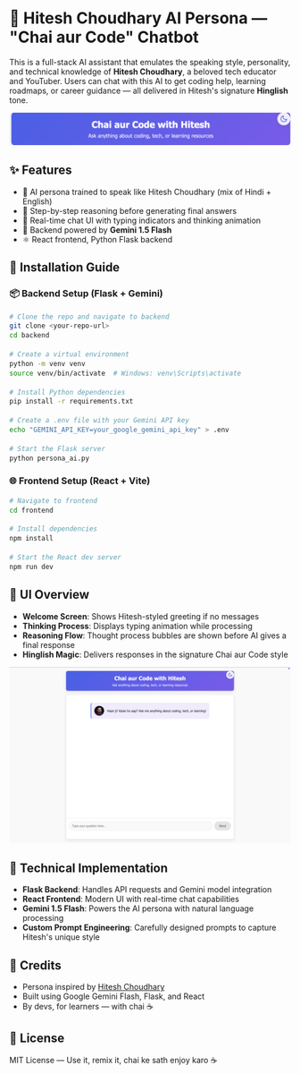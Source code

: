 # 🧠 Hitesh Choudhary AI Persona — "Chai aur Code" Chatbot

This is a full-stack AI assistant that emulates the speaking style, personality, and technical knowledge of **Hitesh Choudhary**, a beloved tech educator and YouTuber. Users can chat with this AI to get coding help, learning roadmaps, or career guidance — all delivered in Hitesh's signature **Hinglish** tone.

![Chai aur Code AI](assets/logo.png)

## ✨ Features

- 🎤 AI persona trained to speak like Hitesh Choudhary (mix of Hindi + English)
- 🤖 Step-by-step reasoning before generating final answers
- 💬 Real-time chat UI with typing indicators and thinking animation
- 🧠 Backend powered by **Gemini 1.5 Flash**
- ⚛️ React frontend, Python Flask backend

## 🚀 Installation Guide

### 📦 Backend Setup (Flask + Gemini)

```bash
# Clone the repo and navigate to backend
git clone <your-repo-url>
cd backend

# Create a virtual environment
python -m venv venv
source venv/bin/activate  # Windows: venv\Scripts\activate

# Install Python dependencies
pip install -r requirements.txt

# Create a .env file with your Gemini API key
echo "GEMINI_API_KEY=your_google_gemini_api_key" > .env

# Start the Flask server
python persona_ai.py
```

### 🌐 Frontend Setup (React + Vite)

```bash
# Navigate to frontend
cd frontend

# Install dependencies
npm install

# Start the React dev server
npm run dev
```

## 📸 UI Overview

- **Welcome Screen**: Shows Hitesh-styled greeting if no messages
- **Thinking Process**: Displays typing animation while processing
- **Reasoning Flow**: Thought process bubbles are shown before AI gives a final response
- **Hinglish Magic**: Delivers responses in the signature Chai aur Code style

![Chat Interface](assets/chat.png)


## 🔧 Technical Implementation

- **Flask Backend**: Handles API requests and Gemini model integration
- **React Frontend**: Modern UI with real-time chat capabilities
- **Gemini 1.5 Flash**: Powers the AI persona with natural language processing
- **Custom Prompt Engineering**: Carefully designed prompts to capture Hitesh's unique style

## 🙌 Credits

- Persona inspired by [Hitesh Choudhary](https://youtube.com/c/HiteshChoudharydotcom)
- Built using Google Gemini Flash, Flask, and React
- By devs, for learners — with chai ☕

## 📄 License

MIT License — Use it, remix it, chai ke sath enjoy karo ☕



